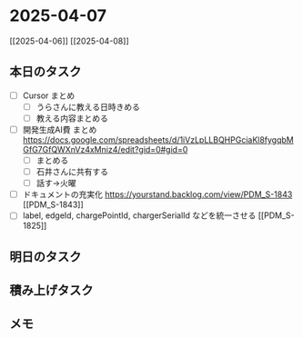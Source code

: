 # 2025-04-07

[[2025-04-06]] [[2025-04-08]]

## 本日のタスク

- [ ] Cursor まとめ
	- [ ] うらさんに教える日時きめる
	- [ ] 教える内容まとめる
- [ ] 開発生成AI費 まとめ https://docs.google.com/spreadsheets/d/1iVzLpLLBQHPGciaKl8fygqbMGfG7GfQWXnVz4xMniz4/edit?gid=0#gid=0
	- [ ] まとめる
	- [ ] 石井さんに共有する
	- [ ] 話す→火曜

- [ ] ドキュメントの充実化 https://yourstand.backlog.com/view/PDM_S-1843 [[PDM_S-1843]]
- [ ] label, edgeId, chargePointId, chargerSerialId などを統一させる [[PDM_S-1825]]

## 明日のタスク

## 積み上げタスク

## メモ
